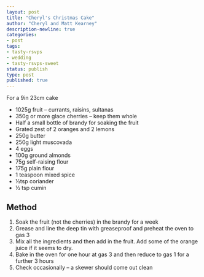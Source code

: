```yaml
---
layout: post
title: "Cheryl's Christmas Cake"
author: "Cheryl and Matt Kearney"
description-newline: true
categories:
- post
tags:
- tasty-rsvps
- wedding
- tasty-rsvps-sweet
status: publish
type: post
published: true
---
```


For a 9in 23cm cake

* 1025g fruit – currants, raisins, sultanas
* 350g or more glace cherries – keep them whole
* Half a small bottle of brandy for soaking the fruit
* Grated zest of 2 oranges and 2 lemons
* 250g butter
* 250g light muscovada
* 4 eggs
* 100g ground almonds
* 75g self-raising flour
* 175g plain flour
* 1 teaspoon mixed spice
* ½tsp coriander
* ½ tsp cumin

## Method

1. Soak the fruit (not the cherries) in the brandy for a week
1. Grease and line the deep tin with greaseproof and preheat the oven to gas 3
1. Mix all the ingredients and then add in the fruit. Add some of the orange juice if it seems to dry.
1. Bake in the oven for one hour at gas 3 and then reduce to gas 1 for a further 3 hours
1. Check occasionally – a skewer should come out clean
